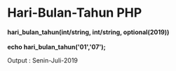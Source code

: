 # Hari-Bulan-Tahun PHP
**hari_bulan_tahun(int/string, int/string, optional(2019)) <br> <br>
echo hari_bulan_tahun('01','07');** <br>

Output : 
Senin-Juli-2019


